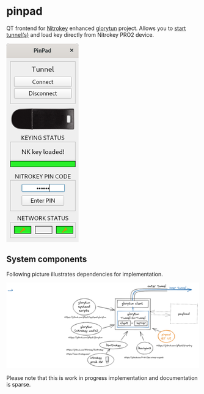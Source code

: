 # pinpad

QT frontend for [Nitrokey](https://github.com/nitrokey) enhanced [glorytun](https://github.com/pfect/glorytun) project. Allows you to [start tunnel(s)](https://github.com/pfect/systemd-glorytun) and load key directly from Nitrokey PRO2 device.

![main window](https://github.com/pfect/pinentry/blob/main/doc/mainwindow.png)

## System components

Following picture illustrates dependencies for implementation. 

![system-components](https://github.com/pfect/pinentry/blob/main/doc/glorytun-setup.png)

Please note that this is work in progress implementation and documentation is sparse.

